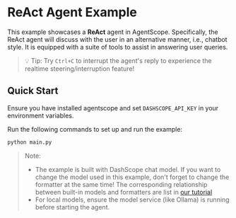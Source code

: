 # ReAct Agent Example

This example showcases a **ReAct** agent in AgentScope. Specifically, the ReAct agent will discuss with the user in
an alternative manner, i.e., chatbot style. It is equipped with a suite of tools to assist in answering user queries.

> 💡 Tip: Try ``Ctrl+C`` to interrupt the agent's reply to experience the realtime steering/interruption feature!

## Quick Start

Ensure you have installed agentscope and set ``DASHSCOPE_API_KEY`` in your environment variables.

Run the following commands to set up and run the example:

```bash
python main.py
```

> Note:
> - The example is built with DashScope chat model. If you want to change the model used in this example, don't
> forget to change the formatter at the same time! The corresponding relationship between built-in models and
> formatters are list in [our tutorial](https://doc.agentscope.io/tutorial/task_prompt.html#id1)
> - For local models, ensure the model service (like Ollama) is running before starting the agent.
